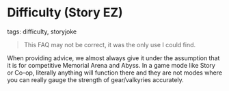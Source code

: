 # Difficulty (Story EZ)
tags: difficulty, storyjoke

> This FAQ may not be correct, it was the only use I could find.

When providing advice, we almost always give it under the assumption that it is for competitive Memorial Arena and Abyss. In a game mode like Story or Co-op, literally anything will function there and they are not modes where you can really gauge the strength of gear/valkyries accurately.